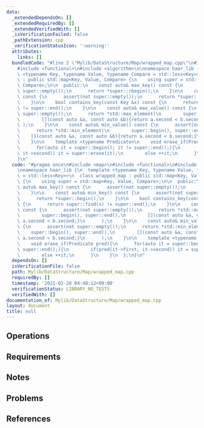 ```yaml
---
data:
  _extendedDependsOn: []
  _extendedRequiredBy: []
  _extendedVerifiedWith: []
  _isVerificationFailed: false
  _pathExtension: cpp
  _verificationStatusIcon: ':warning:'
  attributes:
    links: []
  bundledCode: "#line 2 \"Mylib/DataStructure/Map/wrapped_map.cpp\"\n#include <map>\n\
    #include <functional>\n#include <algorithm>\n\nnamespace haar_lib {\n  template\
    \ <typename Key, typename Value, typename Compare = std::less<Key>>\n  class wrapped_map\
    \ : public std::map<Key, Value, Compare> {\n    using super = std::map<Key, Value,\
    \ Compare>;\n\n  public:\n    const auto& max_key() const {\n      assert(not\
    \ super::empty());\n      return *super::rbegin();\n    }\n\n    const auto& min_key()\
    \ const {\n      assert(not super::empty());\n      return *super::begin();\n\
    \    }\n\n    bool contains_key(const Key &x) const {\n      return super::find(x)\
    \ != super::end();\n    }\n\n    const auto& max_value() const {\n      assert(not\
    \ super::empty());\n      return *std::max_element(\n        super::begin(), super::end(),\n\
    \        [](const auto &a, const auto &b){return a.second < b.second;}\n     \
    \ );\n    }\n\n    const auto& min_value() const {\n      assert(not super::empty());\n\
    \      return *std::min_element(\n        super::begin(), super::end(),\n    \
    \    [](const auto &a, const auto &b){return a.second < b.second;}\n      );\n\
    \    }\n\n    template <typename Predicate>\n    void erase_if(Predicate pred){\n\
    \      for(auto it = super::begin(); it != super::end();){\n        if(pred(it->first,\
    \ it->second)) it = super::erase(it);\n        else ++it;\n      }\n    }\n  };\n\
    }\n"
  code: "#pragma once\n#include <map>\n#include <functional>\n#include <algorithm>\n\
    \nnamespace haar_lib {\n  template <typename Key, typename Value, typename Compare\
    \ = std::less<Key>>\n  class wrapped_map : public std::map<Key, Value, Compare>\
    \ {\n    using super = std::map<Key, Value, Compare>;\n\n  public:\n    const\
    \ auto& max_key() const {\n      assert(not super::empty());\n      return *super::rbegin();\n\
    \    }\n\n    const auto& min_key() const {\n      assert(not super::empty());\n\
    \      return *super::begin();\n    }\n\n    bool contains_key(const Key &x) const\
    \ {\n      return super::find(x) != super::end();\n    }\n\n    const auto& max_value()\
    \ const {\n      assert(not super::empty());\n      return *std::max_element(\n\
    \        super::begin(), super::end(),\n        [](const auto &a, const auto &b){return\
    \ a.second < b.second;}\n      );\n    }\n\n    const auto& min_value() const\
    \ {\n      assert(not super::empty());\n      return *std::min_element(\n    \
    \    super::begin(), super::end(),\n        [](const auto &a, const auto &b){return\
    \ a.second < b.second;}\n      );\n    }\n\n    template <typename Predicate>\n\
    \    void erase_if(Predicate pred){\n      for(auto it = super::begin(); it !=\
    \ super::end();){\n        if(pred(it->first, it->second)) it = super::erase(it);\n\
    \        else ++it;\n      }\n    }\n  };\n}\n"
  dependsOn: []
  isVerificationFile: false
  path: Mylib/DataStructure/Map/wrapped_map.cpp
  requiredBy: []
  timestamp: '2021-02-28 04:48:12+09:00'
  verificationStatus: LIBRARY_NO_TESTS
  verifiedWith: []
documentation_of: Mylib/DataStructure/Map/wrapped_map.cpp
layout: document
title: null
---
```


## Operations

## Requirements

## Notes

## Problems

## References
